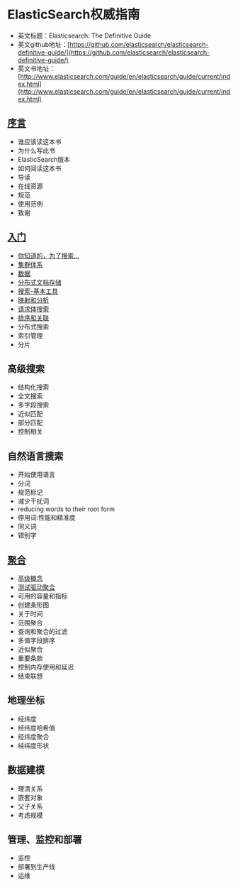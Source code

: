 ElasticSearch权威指南
===================================

* 英文标题：Elasticsearch: The Definitive Guide
* 英文github地址：[https://github.com/elasticsearch/elasticsearch-definitive-guide/](https://github.com/elasticsearch/elasticsearch-definitive-guide/)
* 英文书地址：[http://www.elasticsearch.com/guide/en/elasticsearch/guide/current/index.html](http://www.elasticsearch.com/guide/en/elasticsearch/guide/current/index.html)

[序言](preface.md)
---------
* 谁应该读这本书
* 为什么写此书
* ElasticSearch版本
* 如何阅读这本书
* 导读
* 在线资源
* 规范
* 使用范例
* 致谢

[入门](getting-started/README.md)
------------------------------
* [你知道的，为了搜索...](getting-started/you-know-for-search/README.MD)
* [集群体系](getting-started/distributed-cluster/README.MD)
* [数据](getting-started/data-in-data-out/README.MD)
* [分布式文档存储](getting-started/distributed-document-store/README.MD)
* [搜索-基本工具](getting-started/search/README.MD)
* [映射和分析](getting-started/mapping-analysis/README.MD)
* [请求体搜索](getting-started/full-body-search/README.MD)
* [排序和关联](getting-started/sorting-and-relevance/README.MD)
* 分布式搜索
* 索引管理
* 分片

高级搜索
--------
* 结构化搜索
* 全文搜索
* 多字段搜索
* 近似匹配
* 部分匹配
* 控制相关

自然语言搜索
------------
* 开始使用语言
* 分词
* 规范标记
* 减少干扰词
* reducing words to their root form
* 停用词:性能和精准度
* 同义词
* 错别字

[聚合](aggregations/README.MD)
-------
* [高级概念](aggregations/high-level-concepts/README.MD)
* [测试驱动聚合](aggregations/aggregation-test-drive/README.MD)
* 可用的容量和指标
* 创建条形图
* 关于时间
* 范围聚合
* 查询和聚合的过滤
* 多值字段排序
* 近似聚合
* 重要条款
* 控制内存使用和延迟
* 结束联想

地理坐标
---------
* 经纬度
* 经纬度哈希值
* 经纬度聚合
* 经纬度形状

数据建模
----------
* 理清关系
* 嵌套对象
* 父子关系
* 考虑规模

管理、监控和部署
----------------
* 监控
* 部署到生产线
* 运维
